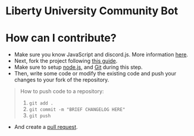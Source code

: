 # Liberty University Community Bot

# How can I contribute?

 - Make sure you know JavaScript and discord.js. More information [here](https://discord.com/channels/882719457963831377/882947607696121918/882951868295295006).
 - Next, fork the project following [this guide](https://docs.github.com/en/get-started/quickstart/fork-a-repo).
  - Make sure to setup [node.js](https://nodejs.org/en/), and [Git](https://git-scm.com/) during this step.
 - Then, write some code or modify the existing code and push your changes to your fork of the repository.

> How to push code to a repository:
> 1. `git add .`
> 2. `git commit -m "BRIEF CHANGELOG HERE"`
> 3. `git push`

 - And create a [pull request](https://docs.github.com/en/github/collaborating-with-pull-requests/proposing-changes-to-your-work-with-pull-requests/creating-a-pull-request).

